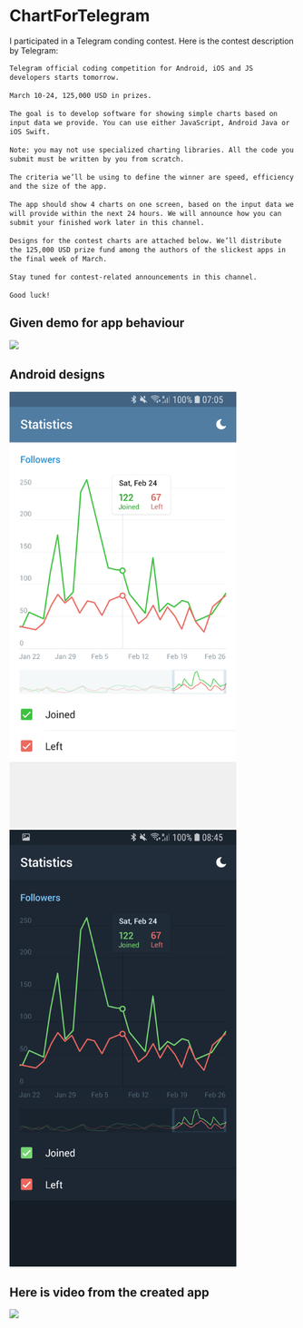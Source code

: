 # ChartForTelegram
I participated in a Telegram conding contest. Here is the contest description by Telegram:
```
Telegram official coding competition for Android, iOS and JS developers starts tomorrow. 

March 10-24, 125,000 USD in prizes.

The goal is to develop software for showing simple charts based on input data we provide. You can use either JavaScript, Android Java or iOS Swift. 

Note: you may not use specialized charting libraries. All the code you submit must be written by you from scratch.

The criteria we’ll be using to define the winner are speed, efficiency and the size of the app.

The app should show 4 charts on one screen, based on the input data we will provide within the next 24 hours. We will announce how you can submit your finished work later in this channel.

Designs for the contest charts are attached below. We’ll distribute the 125,000 USD prize fund among the authors of the slickest apps in the final week of March.

Stay tuned for contest-related announcements in this channel.

Good luck!
```
## Given demo for app behaviour
<img src="https://github.com/yasharpm/ChartForTelegram/raw/master/Charts.gif" width="400px"/>

## Android designs
<img src="https://github.com/yasharpm/ChartForTelegram/raw/master/Android_Chart.png" width="400px"/>
<img src="https://github.com/yasharpm/ChartForTelegram/raw/master/Android_Chart_Night.png" width="400px"/>

## Here is video from the created app
<img src="https://github.com/yasharpm/ChartForTelegram/raw/master/app.gif" width="400px"/>

